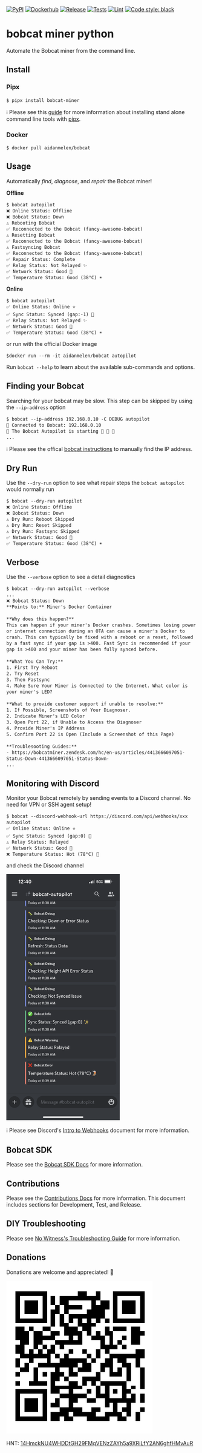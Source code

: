 [![PyPI](https://img.shields.io/pypi/v/bobcat_miner.svg)](https://pypi.org/project/bobcat-miner/)
[![Dockerhub](https://img.shields.io/docker/v/aidanmelen/bobcat?color=blue&label=docker%20build)](https://hub.docker.com/r/aidanmelen/bobcat)
[![Release](https://github.com/aidanmelen/bobcat-miner-python/actions/workflows/release.yaml/badge.svg)](https://github.com/aidanmelen/bobcat-miner-python/actions/workflows/release.yaml)
[![Tests](https://github.com/aidanmelen/bobcat-miner-python/actions/workflows/tests.yaml/badge.svg)](https://github.com/aidanmelen/bobcat-miner-python/actions/workflows/tests.yaml)
[![Lint](https://github.com/aidanmelen/bobcat-miner-python/actions/workflows/lint.yaml/badge.svg)](https://github.com/aidanmelen/bobcat-miner-python/actions/workflows/lint.yaml)
[![Code style: black](https://img.shields.io/badge/code%20style-black-000000.svg)](https://github.com/psf/black)


# bobcat miner python

Automate the Bobcat miner from the command line.

## Install

### Pipx

```console
$ pipx install bobcat-miner
```

ℹ️ Please see this [guide](https://packaging.python.org/en/latest/guides/installing-stand-alone-command-line-tools/) for more information about installing stand alone command line tools with [pipx](https://pypa.github.io/pipx/).

### Docker

```console
$ docker pull aidanmelen/bobcat
```

## Usage

Automatically *find*, *diagnose*, and *repair* the Bobcat miner!

**Offline**
```console
$ bobcat autopilot
❌ Online Status: Offline
❌ Bobcat Status: Down
⚠️ Rebooting Bobcat
✅ Reconnected to the Bobcat (fancy-awesome-bobcat)
⚠️ Resetting Bobcat
✅ Reconnected to the Bobcat (fancy-awesome-bobcat)
⚠️ Fastsyncing Bobcat
✅ Reconnected to the Bobcat (fancy-awesome-bobcat)
✅ Repair Status: Complete
✅ Relay Status: Not Relayed ✨
✅ Network Status: Good 📶
✅ Temperature Status: Good (38°C) ☀️
```

**Online**
```console
$ bobcat autopilot
✅ Online Status: Online ⭐
✅ Sync Status: Synced (gap:-1) 💫
✅ Relay Status: Not Relayed ✨
✅ Network Status: Good 📶
✅ Temperature Status: Good (38°C) ☀️
```

or run with the official Docker image

```console
$docker run --rm -it aidanmelen/bobcat autopilot
```

Run `bobcat --help` to learn about the available sub-commands and options.

## Finding your Bobcat

Searching for your bobcat may be slow. This step can be skipped by using the `--ip-address` option

```console
$ bobcat --ip-address 192.168.0.10 -C DEBUG autopilot
🐛 Connected to Bobcat: 192.168.0.10
🐛 The Bobcat Autopilot is starting 🚀 🚀 🚀
...
```

ℹ️ Please see the offical [bobcat instructions](https://bobcatminer.zendesk.com/hc/en-us/articles/4412905935131-How-to-Access-the-Diagnoser) to manually find the IP address.

## Dry Run

Use the `--dry-run` option to see what repair steps the `bobcat autopilot` would normally run

```console
$ bobcat --dry-run autopilot
❌ Online Status: Offline
❌ Bobcat Status: Down
⚠️ Dry Run: Reboot Skipped
⚠️ Dry Run: Reset Skipped
⚠️ Dry Run: Fastsync Skipped
✅ Network Status: Good 📶
✅ Temperature Status: Good (38°C) ☀️
```

## Verbose

Use the `--verbose` option to see a detail diagnostics

```console
$ bobcat --dry-run autopilot --verbose
...
❌ Bobcat Status: Down
**Points to:** Miner's Docker Container

**Why does this happen?** 
This can happen if your miner's Docker crashes. Sometimes losing power or internet connection during an OTA can cause a miner's Docker to crash. This can typically be fixed with a reboot or a reset, followed by a fast sync if your gap is >400. Fast Sync is recommended if your gap is >400 and your miner has been fully synced before.

**What You Can Try:** 
1. First Try Reboot
2. Try Reset
3. Then Fastsync
4. Make Sure Your Miner is Connected to the Internet. What color is your miner's LED?

**What to provide customer support if unable to resolve:**
1. If Possible, Screenshots of Your Diagnoser.
2. Indicate Miner's LED Color
3. Open Port 22, if Unable to Access the Diagnoser
4. Provide Miner's IP Address
5. Confirm Port 22 is Open (Include a Screenshot of this Page)

**Troublesooting Guides:**
- https://bobcatminer.zendesk.com/hc/en-us/articles/4413666097051-Status-Down-4413666097051-Status-Down-
...
```


## Monitoring with Discord

Monitor your Bobcat remotely by sending events to a Discord channel. No need for VPN or SSH agent setup!

```console
$ bobcat --discord-webhook-url https://discord.com/api/webhooks/xxx autopilot
✅ Online Status: Online ⭐
✅ Sync Status: Synced (gap:0) 💫
⚠️ Relay Status: Relayed
✅ Network Status: Good 📶
❌ Temperature Status: Hot (78°C) 🌋
```

and check the Discord channel

<!-- <img src="https://raw.githubusercontent.com/aidanmelen/bobcat-miner-python/main/assets/bobcat-autopilot-discord-app.png" alt="drawing" style="width:500px;"/> -->
<img src="https://raw.githubusercontent.com/aidanmelen/bobcat-miner-python/main/assets/bobcat-autopilot-discord-app.png" alt="drawing" width="300"/>

ℹ️ Please see Discord's [Intro to Webhooks](https://support.discord.com/hc/en-us/articles/228383668-Intro-to-Webhooks) document for more information.

## Bobcat SDK

Please see the [Bobcat SDK Docs](https://github.com/aidanmelen/bobcat-miner-python/blob/main/docs/bobcat_sdk.md) for more information.


## Contributions

Please see the [Contributions Docs](https://github.com/aidanmelen/bobcat-miner-python/blob/main/docs/contributions.md) for more information. This document includes sections for Development, Test, and Release.

## DIY Troubleshooting

Please see [No Witness's Troubleshooting Guide](https://www.nowitness.org/troubleshooting/) for more information.

## Donations

Donations are welcome and appreciated! :gift:

[![HNT: 14HmckNU4WHDDtGH29FMqVENzZAYh5a9XRiLfY2AN6ghfHMvAuR](https://raw.githubusercontent.com/aidanmelen/bobcat-miner-python/main/assets/wallet.jpg)](https://explorer-v1.helium.com/accounts/14HmckNU4WHDDtGH29FMqVENzZAYh5a9XRiLfY2AN6ghfHMvAuR)

HNT: [14HmckNU4WHDDtGH29FMqVENzZAYh5a9XRiLfY2AN6ghfHMvAuR](https://explorer-v1.helium.com/accounts/14HmckNU4WHDDtGH29FMqVENzZAYh5a9XRiLfY2AN6ghfHMvAuR)
